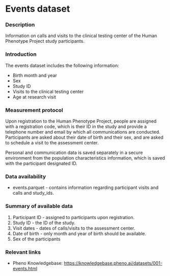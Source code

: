 # Events dataset  

### Description 

Information on calls and visits to the clinical testing center of the Human Phenotype Project study participants.

### Introduction

The events dataset includes the following information:

* Birth month and year
* Sex
* Study ID
* Visits to the clinical testing center
* Age at research visit

### Measurement protocol 
<!-- long measurment protocol for the data browser -->
Upon registration to the Human Phenotype Project, people are assigned with a registration code, which is their ID in the study and provide a telephone number and email by which all communications are conducted. Participants are asked about their date of birth and their sex, and are asked to schedule a visit to the assessment center.

Personal and communication data is saved separately in a secure environment from the population characteristics information, which is saved with the participant designated ID.


### Data availability
<!-- for the example notebooks -->
* events.parquet - contains information regarding participant visits and calls and study_ids.

### Summary of available data 
<!-- for the data browser -->
1. Participant ID - assigned to participants upon registration.
2. Study ID - the ID of the study.
3. Visit dates - dates of calls/visits to the assessment center.
4. Date of birth - only month and year of birth should be available.
5. Sex of the participants

### Relevant links

* Pheno Knowledgebase: https://knowledgebase.pheno.ai/datasets/001-events.html
